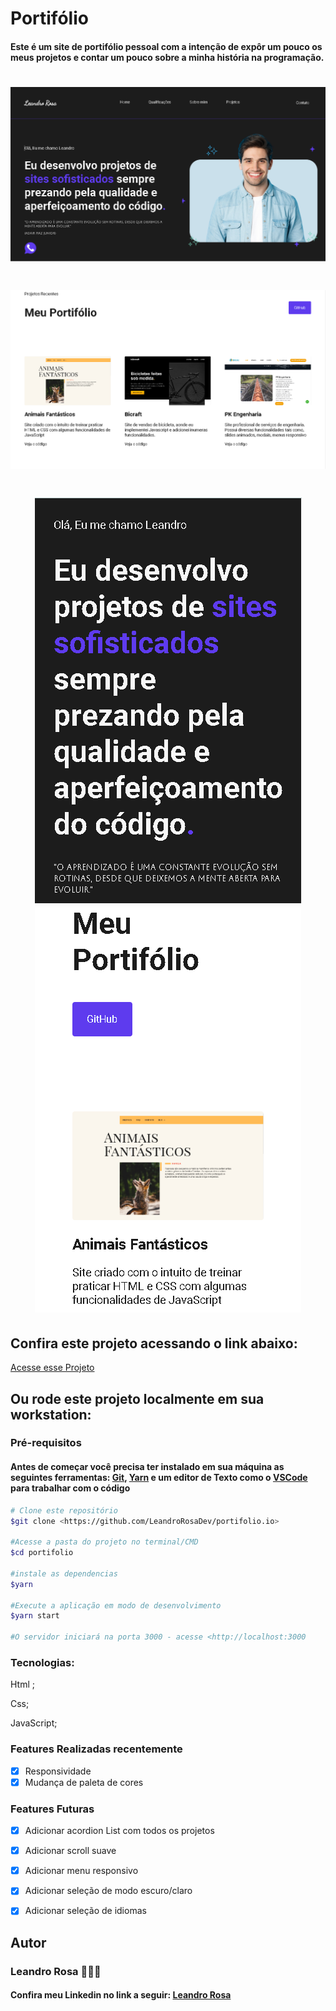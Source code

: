 # Portifólio

<h4>Este é um site de portifólio pessoal com a intenção de expôr um pouco os meus projetos e contar um pouco sobre a minha história na programação.</h4>

<h1><img  src="./img/imgReadme.png" alt="Portifólio"></h1>
<h1><img  src="./img/imgReadme2.png" alt="Portifólio2"></h1>
<h1 align="center"><img  src="./img/imgReadme3.png" alt="Portifólio2"><img  src="./img/imgReadme4.png" alt="Portifólio2"></h1>


<h2>Confira este projeto acessando o link abaixo:</h2>
<a target="_blank" href="https://leandrorosadev.github.io/portifolio.io/">Acesse esse Projeto</a>

<h2> Ou rode este projeto localmente em sua workstation:</h2>
<h3>Pré-requisitos</h3>
<h4>Antes de começar você precisa ter instalado em sua máquina as seguintes ferramentas: 
<a target="_blank" href="https://git-scm.com/downloads">Git</a>,
<a target="_blank" href="https://classic.yarnpkg.com/lang/en/docs/install/#windows-stable">Yarn</a>
e um editor de Texto como o <a target="_blank" href="https://code.visualstudio.com/download">VSCode</a> para trabalhar com o código</h4>

```bash
# Clone este repositório
$git clone <https://github.com/LeandroRosaDev/portifolio.io>

#Acesse a pasta do projeto no terminal/CMD
$cd portifolio

#instale as dependencias
$yarn

#Execute a aplicação em modo de desenvolvimento
$yarn start

#O servidor iniciará na porta 3000 - acesse <http://localhost:3000

``` 

### Tecnologias: 
Html ;

Css;

JavaScript;



### Features Realizadas recentemente
- [x] Responsividade
- [x] Mudança de paleta de cores

### Features Futuras
- [x] Adicionar acordion List com todos os projetos
- [x] Adicionar scroll suave
- [x] Adicionar menu responsivo
- [x]  Adicionar seleção de modo escuro/claro
- [x]  Adicionar seleção de idiomas


<h2>Autor</h2>
<h3>Leandro Rosa 👨🏻‍💻</3>
<h4>Confira meu Linkedin no link a seguir: <a target="_blank" href="https://www.linkedin.com/in/leandro-rosa-28ba8722a/">Leandro Rosa</a></h4>
